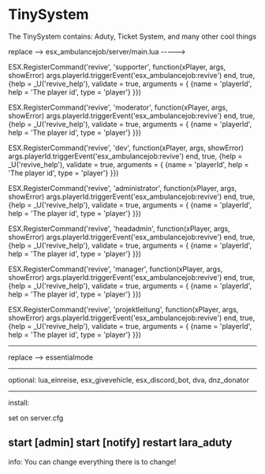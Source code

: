 # TinySystem
The TinySystem contains: Aduty, Ticket System, and many other cool things 


replace --> esx_ambulancejob/server/main.lua ----->

ESX.RegisterCommand('revive', 'supporter', function(xPlayer, args, showError)
	args.playerId.triggerEvent('esx_ambulancejob:revive')
end, true, {help = _U('revive_help'), validate = true, arguments = {
	{name = 'playerId', help = 'The player id', type = 'player'}
}})

ESX.RegisterCommand('revive', 'moderator', function(xPlayer, args, showError)
	args.playerId.triggerEvent('esx_ambulancejob:revive')
end, true, {help = _U('revive_help'), validate = true, arguments = {
	{name = 'playerId', help = 'The player id', type = 'player'}
}})

ESX.RegisterCommand('revive', 'dev', function(xPlayer, args, showError)
	args.playerId.triggerEvent('esx_ambulancejob:revive')
end, true, {help = _U('revive_help'), validate = true, arguments = {
	{name = 'playerId', help = 'The player id', type = 'player'}
}})

ESX.RegisterCommand('revive', 'administrator', function(xPlayer, args, showError)
	args.playerId.triggerEvent('esx_ambulancejob:revive')
end, true, {help = _U('revive_help'), validate = true, arguments = {
	{name = 'playerId', help = 'The player id', type = 'player'}
}})

ESX.RegisterCommand('revive', 'headadmin', function(xPlayer, args, showError)
	args.playerId.triggerEvent('esx_ambulancejob:revive')
end, true, {help = _U('revive_help'), validate = true, arguments = {
	{name = 'playerId', help = 'The player id', type = 'player'}
}})

ESX.RegisterCommand('revive', 'manager', function(xPlayer, args, showError)
	args.playerId.triggerEvent('esx_ambulancejob:revive')
end, true, {help = _U('revive_help'), validate = true, arguments = {
	{name = 'playerId', help = 'The player id', type = 'player'}
}})

ESX.RegisterCommand('revive', 'projektleitung', function(xPlayer, args, showError)
	args.playerId.triggerEvent('esx_ambulancejob:revive')
end, true, {help = _U('revive_help'), validate = true, arguments = {
	{name = 'playerId', help = 'The player id', type = 'player'}
}})


----------------

replace --> essentialmode

-----

optional: lua_einreise, esx_givevehicle, esx_discord_bot, dva, dnz_donator

----

install:

set on server.cfg

start [admin]
start [notify]
restart lara_aduty
----

info: You can change everything there is to change!
